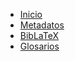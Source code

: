 - [Inicio](README.md)
- [Metadatos](metadatos.md)
- [BibLaTeX](biblatex.md)
- [Glosarios](glosarios.md)


